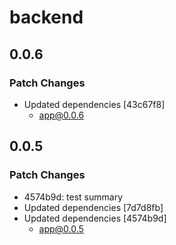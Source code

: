 # backend

## 0.0.6

### Patch Changes

- Updated dependencies [43c67f8]
  - app@0.0.6

## 0.0.5

### Patch Changes

- 4574b9d: test summary
- Updated dependencies [7d7d8fb]
- Updated dependencies [4574b9d]
  - app@0.0.5

